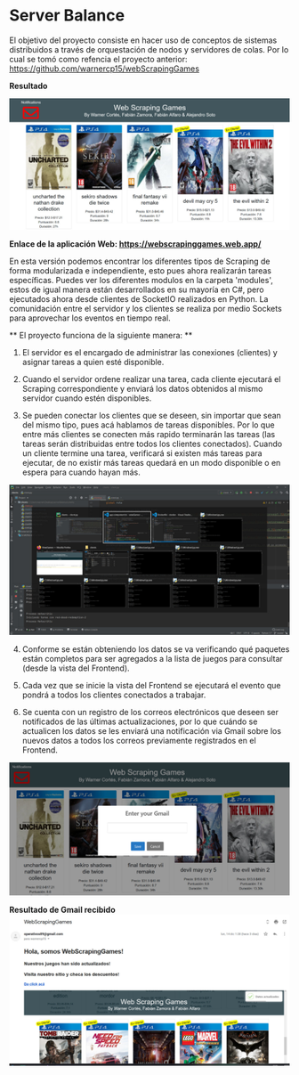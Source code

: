 # Server Balance

El objetivo del proyecto consiste en hacer uso de conceptos de sistemas distribuidos a través de orquestación de nodos y servidores de colas. Por lo cual se tomó como refencia el proyecto anterior: https://github.com/warnercp15/webScrapingGames

**Resultado**

![vistaWeb](<./assets/result.jpeg>)

**Enlace de la aplicación Web: https://webscrapinggames.web.app/**

En esta versión podemos encontrar los diferentes tipos de Scraping de forma modularizada e independiente, esto pues ahora  realizarán tareas específicas. Puedes ver los diferentes modulos en la carpeta 'modules', estos de igual manera están desarrollados en su mayoría en C#, pero ejecutados ahora desde clientes de SocketIO realizados en Python. La comunidación entre el servidor y los clientes se realiza por medio Sockets para aprovechar los eventos en tiempo real.

** El proyecto funciona de la siguiente manera: **

1. El servidor es el encargado de administrar las conexiones (clientes) y asignar tareas a quien esté disponible.

2. Cuando el servidor ordene realizar una tarea, cada cliente ejecutará el Scraping correspondiente y enviará los datos obtenidos al mismo servidor cuando estén disponibles.

3. Se pueden conectar los clientes que se deseen, sin importar que sean del mismo tipo, pues acá hablamos de tareas disponibles. Por lo que entre más clientes se conecten más rapido terminarán las tareas (las tareas serán distribuidas entre todos los clientes conectados). Cuando un cliente termine una tarea, verificará si existen más tareas para ejecutar, de no existir más tareas quedará en un modo disponible o en espera para cuando hayan más.

![multiClientes](<./assets/processing.jpeg>)

4. Conforme se están obteniendo los datos se va verificando qué paquetes están completos para ser agregados a la lista de juegos para consultar (desde la vista del Frontend).

5. Cada vez que se inicie la vista del Frontend se ejecutará el evento que pondrá a todos los clientes conectados a trabajar.

6. Se cuenta con un registro de los correos electrónicos que deseen ser notificados de las últimas actualizaciones, por lo que cuándo se actualicen los datos se les enviará una notificación via Gmail sobre los nuevos datos a todos los correos previamente registrados en el Frontend. 

![multiClientes](<./assets/register.jpeg>)

**Resultado de Gmail recibido**
![multiClientes](<./assets/mail.jpeg>)